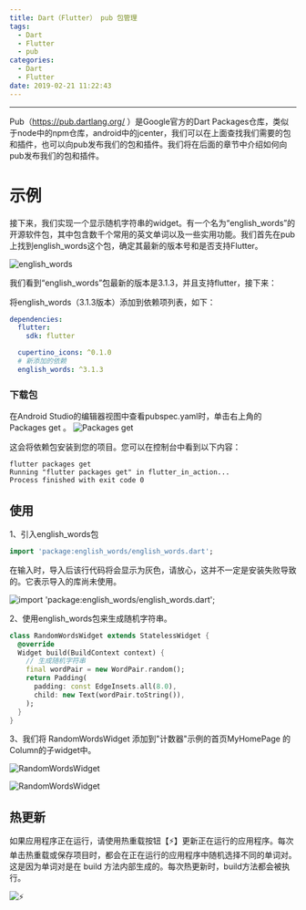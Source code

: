 ```yaml
---
title: Dart（Flutter） pub 包管理
tags:
  - Dart
  - Flutter
  - pub
categories:
  - Dart
  - Flutter
date: 2019-02-21 11:22:43
---
```


<hr>

Pub（https://pub.dartlang.org/ ）是Google官方的Dart Packages仓库，类似于node中的npm仓库，android中的jcenter，我们可以在上面查找我们需要的包和插件，也可以向pub发布我们的包和插件。我们将在后面的章节中介绍如何向pub发布我们的包和插件。

# 示例
接下来，我们实现一个显示随机字符串的widget。有一个名为“english_words”的开源软件包，其中包含数千个常用的英文单词以及一些实用功能。我们首先在pub上找到english_words这个包，确定其最新的版本号和是否支持Flutter。

![english_words](http://wx4.sinaimg.cn/large/006ar8zggy1g0duqg9p60j30y105e0ta.jpg)

我们看到“english_words”包最新的版本是3.1.3，并且支持flutter，接下来：

将english_words（3.1.3版本）添加到依赖项列表，如下：

```yaml
dependencies:
  flutter:
    sdk: flutter

  cupertino_icons: ^0.1.0
  # 新添加的依赖
  english_words: ^3.1.3
```

### 下载包

在Android Studio的编辑器视图中查看pubspec.yaml时，单击右上角的 Packages get 。
![Packages get](http://wx4.sinaimg.cn/large/006ar8zggy1g0dur11rqtj30dp0a8ab5.jpg)

这会将依赖包安装到您的项目。您可以在控制台中看到以下内容：
```
flutter packages get
Running "flutter packages get" in flutter_in_action...
Process finished with exit code 0
```

## 使用
1、引入english_words包
```dart
import 'package:english_words/english_words.dart';
```

在输入时，导入后该行代码将会显示为灰色，请放心，这并不一定是安装失败导致的。它表示导入的库尚未使用。

![import 'package:english_words/english_words.dart';](http://wx4.sinaimg.cn/large/006ar8zggy1g0dvh5ytdej30hd030t8r.jpg)

2、使用english_words包来生成随机字符串。
```dart
class RandomWordsWidget extends StatelessWidget {
  @override
  Widget build(BuildContext context) {
    // 生成随机字符串
    final wordPair = new WordPair.random();
    return Padding(
      padding: const EdgeInsets.all(8.0),
      child: new Text(wordPair.toString()),
    );
  }
}
```
3、我们将 RandomWordsWidget 添加到"计数器"示例的首页MyHomePage 的Column的子widget中。

![RandomWordsWidget](http://wx4.sinaimg.cn/large/006ar8zggy1g0dvh87tibj30oy0oktay.jpg)

![RandomWordsWidget](http://wx4.sinaimg.cn/large/006ar8zggy1g0dvhap38oj30cr0mstai.jpg)

## 热更新

如果应用程序正在运行，请使用热重载按钮【⚡】更新正在运行的应用程序。每次单击热重载或保存项目时，都会在正在运行的应用程序中随机选择不同的单词对。 这是因为单词对是在 build 方法内部生成的。每次热更新时，build方法都会被执行。

![⚡](http://wx4.sinaimg.cn/large/006ar8zggy1g0dvhib782j30nx02bq2x.jpg)
